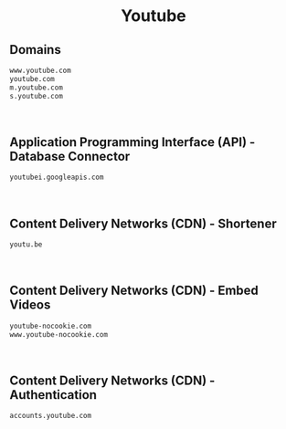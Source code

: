 


<h1 align="center">Youtube</h1>  


## Domains


```html
www.youtube.com
youtube.com
m.youtube.com
s.youtube.com
```  

<br>

## Application Programming Interface (API) - Database Connector


```html
youtubei.googleapis.com
```  

<br>

## Content Delivery Networks (CDN) - Shortener


```html
youtu.be
```  

<br>

## Content Delivery Networks (CDN) - Embed Videos


```html
youtube-nocookie.com
www.youtube-nocookie.com
```  

<br>

## Content Delivery Networks (CDN) - Authentication


```html
accounts.youtube.com
```  

<br>
